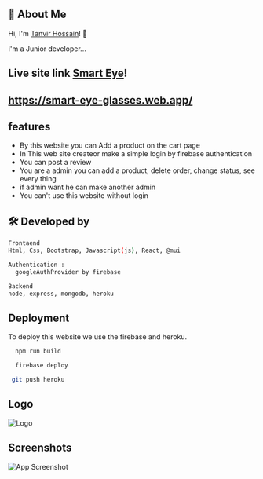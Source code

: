 ## 🚀 About Me

Hi, I'm [Tanvir Hossain](https://github.com/mdtanvir037)! 👋

I'm a Junior developer...

## Live site link [Smart Eye](https://smart-eye-glasses.web.app/)!

## https://smart-eye-glasses.web.app/

## features

- By this website you can Add a product on the cart page
- In This web site createor make a simple login by firebase authentication
- You can post a review
- You are a admin you can add a product, delete order, change status, see every thing
- if admin want he can make another admin
- You can't use this website without login

## 🛠 Developed by

```bash
Frontaend
Html, Css, Bootstrap, Javascript(js), React, @mui
```

```bash
Authentication :
  googleAuthProvider by firebase
```

```bash
Backend
node, express, mongodb, heroku
```

## Deployment

To deploy this website we use the firebase and heroku.

```bash
  npm run build
```

```bash
  firebase deploy
```

```bash
 git push heroku
```

## Logo

![Logo](https://i.ibb.co/Chfd4Nt/logo.png)

## Screenshots

![App Screenshot](https://i.ibb.co/LvyxC7w/screencapture-localhost-3000-home-2021-11-13-22-03-57.png)
